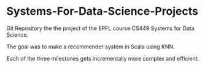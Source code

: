 # Systems-For-Data-Science-Projects

Git Repository the the project of the EPFL course CS449 Systems for Data Science. 

The goal was to make a recommender system in Scala using KNN. 

Each of the three milestones gets incrementally more complex and efficient. 
